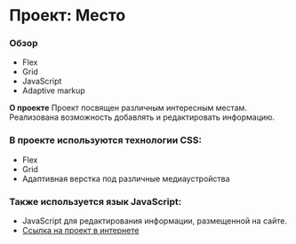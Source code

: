 # Проект: Место

### Обзор
* Flex
* Grid
* JavaScript
* Adaptive markup

**О проекте**
Проект посвящен различным интересным местам. Реализована возможность добавлять и редактировать информацию.

### В проекте используются технологии CSS:
* Flex
* Grid
* Адаптивная верстка под различные медиаустройства
### Также используется язык JavaScript:
* JavaScript для редактирования информации, размещенной на сайте.
* [Ссылка на проект в интернете](https://ypongit.github.io/mesto/)

